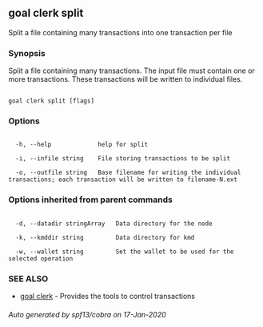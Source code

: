 ## goal clerk split



Split a file containing many transactions into one transaction per file



### Synopsis



Split a file containing many transactions.  The input file must contain one or more transactions.  These transactions will be written to individual files.



```

goal clerk split [flags]

```



### Options



```

  -h, --help             help for split

  -i, --infile string    File storing transactions to be split

  -o, --outfile string   Base filename for writing the individual transactions; each transaction will be written to filename-N.ext

```



### Options inherited from parent commands



```

  -d, --datadir stringArray   Data directory for the node

  -k, --kmddir string         Data directory for kmd

  -w, --wallet string         Set the wallet to be used for the selected operation

```



### SEE ALSO



* [goal clerk](../clerk/)	 - Provides the tools to control transactions 


###### Auto generated by spf13/cobra on 17-Jan-2020


